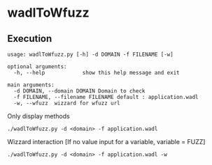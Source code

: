 # wadlToWfuzz

## Execution
```
usage: wadlToWfuzz.py [-h] -d DOMAIN -f FILENAME [-w]

optional arguments:
  -h, --help            show this help message and exit

main arguments:
  -d DOMAIN, --domain DOMAIN Domain to check
  -f FILENAME, --filename FILENAME default : application.wadl
  -w, --wfuzz  wizzard for wfuzz url

```

Only display methods
```
./wadlToWfuzz.py -d <domain> -f application.wadl
```

Wizzard interaction [If no value input for a variable, variable = FUZZ]
```
./wadlToWfuzz.py -d <domain> -f application.wadl -w
```


